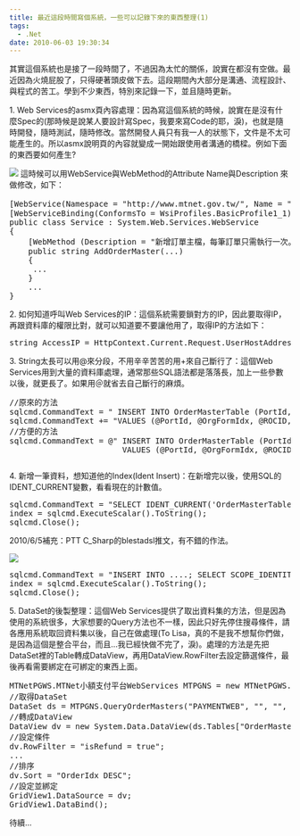 ```yaml
---
title: 最近這段時間寫個系統，一些可以記錄下來的東西整理(1)
tags:
  - .Net
date: 2010-06-03 19:30:34
---
```


<script type="text/javascript" src="https://googledrive.com/host/0B6HWfJSgyadTUzBPMzhVbWN0TzQ/scripts/shCore.js">

</script> <script type="text/javascript" src="https://googledrive.com/host/0B6HWfJSgyadTUzBPMzhVbWN0TzQ/scripts/shBrushCSharp.js">

</script> <script type="text/javascript" src="https://googledrive.com/host/0B6HWfJSgyadTUzBPMzhVbWN0TzQ/scripts/shBrushCss.js">

</script> <script type="text/javascript" src="https://googledrive.com/host/0B6HWfJSgyadTUzBPMzhVbWN0TzQ/scripts/shBrushJScript.js">

</script> <script type="text/javascript" src="https://googledrive.com/host/0B6HWfJSgyadTUzBPMzhVbWN0TzQ/scripts/shBrushSql.js">

</script> <script type="text/javascript" src="https://googledrive.com/host/0B6HWfJSgyadTUzBPMzhVbWN0TzQ/scripts/shBrushXml.js">

</script> <link href="https://googledrive.com/host/0B6HWfJSgyadTUzBPMzhVbWN0TzQ/styles/shCore.css" type="text/css" rel="stylesheet" /> <link href="https://googledrive.com/host/0B6HWfJSgyadTUzBPMzhVbWN0TzQ/styles/shThemeDefault.css" type="text/css" rel="stylesheet" /> <script type="text/javascript">
		SyntaxHighlighter.config.clipboardSwf = 'https://googledrive.com/host/0B6HWfJSgyadTUzBPMzhVbWN0TzQ/scripts/clipboard.swf';
		SyntaxHighlighter.all();

</script>

其實這個系統也是接了一段時間了，不過因為太忙的關係，說實在都沒有空做。最近因為火燒屁股了，只得硬著頭皮做下去。這段期間內大部分是溝通、流程設計、與程式的苦工。學到不少東西，特別來記錄一下，並且隨時更新。

1\. Web Services的asmx頁內容處理：因為寫這個系統的時候，說實在是沒有什麼Spec的(那時候是說某人要設計寫Spec，我要來寫Code的耶，淚)，也就是隨時開發，隨時測試，隨時修改。當然開發人員只有我一人的狀態下，文件是不太可能產生的。所以asmx說明頁的內容就變成一開始跟使用者溝通的橋樑。例如下面的東西要如何產生?

![](http://e.blog.xuite.net/e/2/3/2/11844378/blog_1638788/txt/34615648/0.png)
這時候可以用WebService與WebMethod的Attribute Name與Description 來做修改，如下：

<pre class="brush: c-sharp;">[WebService(Namespace = "http://www.mtnet.gov.tw/", Name = "MTNet小額支付平台Web Services")]
[WebServiceBinding(ConformsTo = WsiProfiles.BasicProfile1_1)]
public class Service : System.Web.Services.WebService
{
    [WebMethod (Description = "新增訂單主檔，每筆訂單只需執行一次。")]
    public string AddOrderMaster(...)
    {
     ...
    }
    ...
}
</pre>

2\. 如何知道呼叫Web Services的IP：這個系統需要鎖對方的IP，因此要取得IP，再跟資料庫的權限比對，就可以知道要不要讓他用了，取得IP的方法如下：

<pre class="brush: c-sharp;">string AccessIP = HttpContext.Current.Request.UserHostAddress;
</pre>

3\. String太長可以用@來分段，不用辛辛苦苦的用+來自己斷行了：這個Web Services用到大量的資料庫處理，通常那些SQL語法都是落落長，加上一些參數以後，就更長了。如果用＠就省去自己斷行的麻煩。

<pre class="brush: c-sharp;">//原來的方法
sqlcmd.CommandText = " INSERT INTO OrderMasterTable (PortId, OrgFormIdx, ROCID, CompanyID, ActualPaymentMethod, TotalAmount, NotifyEmails, Comment, isValidated, crID, crDate, OrderStatusId, UserName) ";
sqlcmd.CommandText += "VALUES (@PortId, @OrgFormIdx, @ROCID, @CompanyID,'1', 0, @NotifyEmails, @Comment, 'True', @crID, getdate(), '134', @UserName)";
//方便的方法
sqlcmd.CommandText = @" INSERT INTO OrderMasterTable (PortId, OrgFormIdx, ROCID, CompanyID, ActualPaymentMethod, TotalAmount, NotifyEmails, Comment, isValidated, crID, crDate, OrderStatusId, UserName)
                        VALUES (@PortId, @OrgFormIdx, @ROCID, @CompanyID,'1', 0, @NotifyEmails, @Comment, 'True', @crID, getdate(), '134', @UserName)";</pre>
<pre class="brush: c-sharp;"></pre>

4\. 新增一筆資料，想知道他的Index(Ident Insert)：在新增完以後，使用SQL的IDENT_CURRENT變數，看看現在的計數值。

<pre class="brush: c-sharp;">sqlcmd.CommandText = "SELECT IDENT_CURRENT('OrderMasterTable')";
index = sqlcmd.ExecuteScalar().ToString();
sqlcmd.Close();
</pre>

2010/6/5補充：PTT C_Sharp的blestadsl推文，有不錯的作法。

![](http://e.blog.xuite.net/e/2/3/2/11844378/blog_1638788/txt/34615648/6.png)

<pre class="brush: c-sharp;">sqlcmd.CommandText = "INSERT INTO ....; SELECT SCOPE_IDENTITY()";
index = sqlcmd.ExecuteScalar().ToString();
sqlcmd.Close();
</pre>

5\. DataSet的後製整理：這個Web Services提供了取出資料集的方法，但是因為使用的系統很多，大家想要的Query方法也不一樣，因此只好先停住搜尋條件，請各應用系統取回資料集以後，自己在做處理(To Lisa，真的不是我不想幫你們做，是因為這個是整合平台，而且...我已經快做不完了，淚)。處理的方法是先把DataSet裡的Table轉成DataView，再用DataView.RowFilter去設定篩選條件，最後再看需要綁定在可綁定的東西上面。

<pre class="brush: c-sharp;">MTNetPGWS.MTNet小額支付平台WebServices MTPGNS = new MTNetPGWS.MTNet小額支付平台WebServices();
//取得DataSet
DataSet ds = MTPGNS.QueryOrderMasters("PAYMENTWEB", "", "", "", "", "");
//轉成DataView
DataView dv = new System.Data.DataView(ds.Tables["OrderMasterTable"]);
//設定條件
dv.RowFilter = "isRefund = true";
...
//排序
dv.Sort = "OrderIdx DESC";
//設定並綁定
GridView1.DataSource = dv;
GridView1.DataBind();
</pre>

待續...